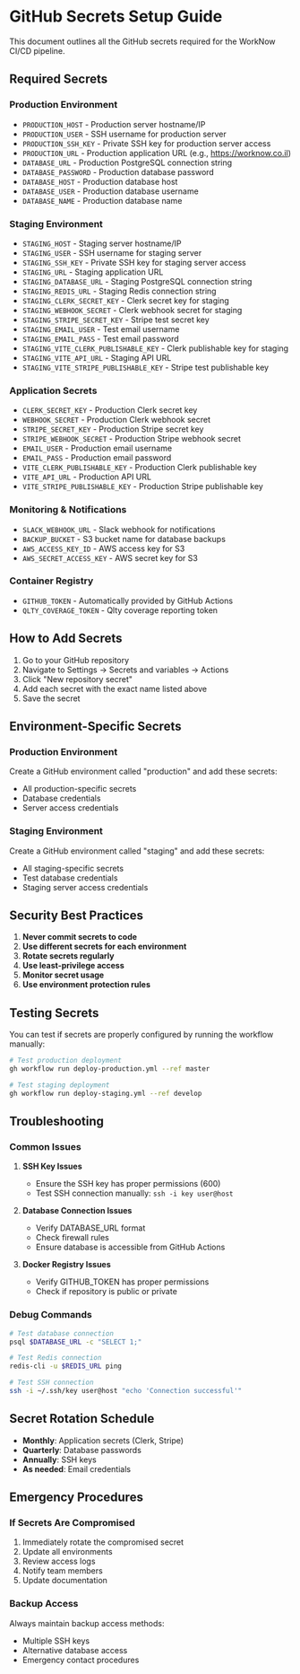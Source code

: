 # GitHub Secrets Setup Guide

This document outlines all the GitHub secrets required for the WorkNow CI/CD pipeline.

## Required Secrets

### Production Environment

- `PRODUCTION_HOST` - Production server hostname/IP
- `PRODUCTION_USER` - SSH username for production server
- `PRODUCTION_SSH_KEY` - Private SSH key for production server access
- `PRODUCTION_URL` - Production application URL (e.g., https://worknow.co.il)
- `DATABASE_URL` - Production PostgreSQL connection string
- `DATABASE_PASSWORD` - Production database password
- `DATABASE_HOST` - Production database host
- `DATABASE_USER` - Production database username
- `DATABASE_NAME` - Production database name

### Staging Environment

- `STAGING_HOST` - Staging server hostname/IP
- `STAGING_USER` - SSH username for staging server
- `STAGING_SSH_KEY` - Private SSH key for staging server access
- `STAGING_URL` - Staging application URL
- `STAGING_DATABASE_URL` - Staging PostgreSQL connection string
- `STAGING_REDIS_URL` - Staging Redis connection string
- `STAGING_CLERK_SECRET_KEY` - Clerk secret key for staging
- `STAGING_WEBHOOK_SECRET` - Clerk webhook secret for staging
- `STAGING_STRIPE_SECRET_KEY` - Stripe test secret key
- `STAGING_EMAIL_USER` - Test email username
- `STAGING_EMAIL_PASS` - Test email password
- `STAGING_VITE_CLERK_PUBLISHABLE_KEY` - Clerk publishable key for staging
- `STAGING_VITE_API_URL` - Staging API URL
- `STAGING_VITE_STRIPE_PUBLISHABLE_KEY` - Stripe test publishable key

### Application Secrets

- `CLERK_SECRET_KEY` - Production Clerk secret key
- `WEBHOOK_SECRET` - Production Clerk webhook secret
- `STRIPE_SECRET_KEY` - Production Stripe secret key
- `STRIPE_WEBHOOK_SECRET` - Production Stripe webhook secret
- `EMAIL_USER` - Production email username
- `EMAIL_PASS` - Production email password
- `VITE_CLERK_PUBLISHABLE_KEY` - Production Clerk publishable key
- `VITE_API_URL` - Production API URL
- `VITE_STRIPE_PUBLISHABLE_KEY` - Production Stripe publishable key

### Monitoring & Notifications

- `SLACK_WEBHOOK_URL` - Slack webhook for notifications
- `BACKUP_BUCKET` - S3 bucket name for database backups
- `AWS_ACCESS_KEY_ID` - AWS access key for S3
- `AWS_SECRET_ACCESS_KEY` - AWS secret key for S3

### Container Registry

- `GITHUB_TOKEN` - Automatically provided by GitHub Actions
- `QLTY_COVERAGE_TOKEN` - Qlty coverage reporting token

## How to Add Secrets

1. Go to your GitHub repository
2. Navigate to Settings → Secrets and variables → Actions
3. Click "New repository secret"
4. Add each secret with the exact name listed above
5. Save the secret

## Environment-Specific Secrets

### Production Environment

Create a GitHub environment called "production" and add these secrets:

- All production-specific secrets
- Database credentials
- Server access credentials

### Staging Environment

Create a GitHub environment called "staging" and add these secrets:

- All staging-specific secrets
- Test database credentials
- Staging server access credentials

## Security Best Practices

1. **Never commit secrets to code**
2. **Use different secrets for each environment**
3. **Rotate secrets regularly**
4. **Use least-privilege access**
5. **Monitor secret usage**
6. **Use environment protection rules**

## Testing Secrets

You can test if secrets are properly configured by running the workflow manually:

```bash
# Test production deployment
gh workflow run deploy-production.yml --ref master

# Test staging deployment
gh workflow run deploy-staging.yml --ref develop
```

## Troubleshooting

### Common Issues

1. **SSH Key Issues**

   - Ensure the SSH key has proper permissions (600)
   - Test SSH connection manually: `ssh -i key user@host`

2. **Database Connection Issues**

   - Verify DATABASE_URL format
   - Check firewall rules
   - Ensure database is accessible from GitHub Actions

3. **Docker Registry Issues**
   - Verify GITHUB_TOKEN has proper permissions
   - Check if repository is public or private

### Debug Commands

```bash
# Test database connection
psql $DATABASE_URL -c "SELECT 1;"

# Test Redis connection
redis-cli -u $REDIS_URL ping

# Test SSH connection
ssh -i ~/.ssh/key user@host "echo 'Connection successful'"
```

## Secret Rotation Schedule

- **Monthly**: Application secrets (Clerk, Stripe)
- **Quarterly**: Database passwords
- **Annually**: SSH keys
- **As needed**: Email credentials

## Emergency Procedures

### If Secrets Are Compromised

1. Immediately rotate the compromised secret
2. Update all environments
3. Review access logs
4. Notify team members
5. Update documentation

### Backup Access

Always maintain backup access methods:

- Multiple SSH keys
- Alternative database access
- Emergency contact procedures
